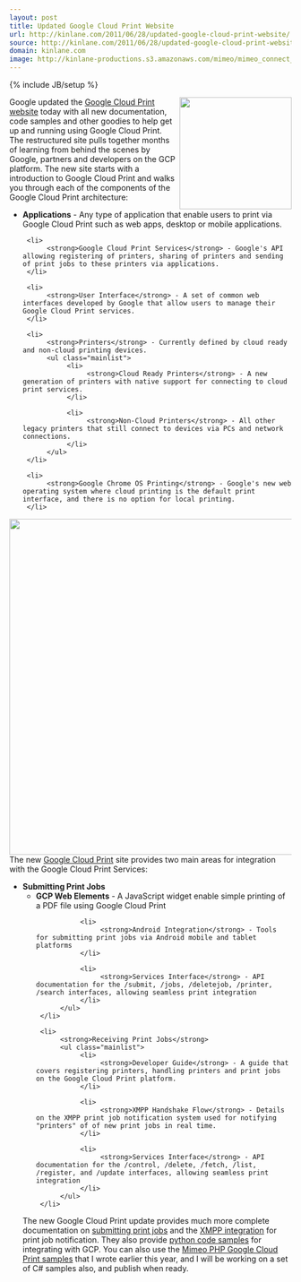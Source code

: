 ```yaml
---
layout: post
title: Updated Google Cloud Print Website
url: http://kinlane.com/2011/06/28/updated-google-cloud-print-website/
source: http://kinlane.com/2011/06/28/updated-google-cloud-print-website/
domain: kinlane.com
image: http://kinlane-productions.s3.amazonaws.com/mimeo/mimeo_connect_logo.jpg
---
```

{% include JB/setup %}<p>
     <a title="Mimeo-Google Cloud Print"
        href="http://developer.mimeo.com"
        target="_blank"><img class="c1"
          src="http://kinlane-productions.s3.amazonaws.com/mimeo/mimeo_connect_logo.jpg"
          alt=""
          width="200"
          align="right" /></a>Google updated the <a title="Google Cloud Print website"
        href="http://code.google.com/apis/cloudprint/docs/overview.html">Google Cloud Print website</a> today with all new documentation, code samples and other goodies to help get up and running using Google Cloud Print. The restructured site pulls together months of learning from behind the scenes by Google, partners and developers on the GCP platform. The new site starts with a introduction to Google Cloud Print and walks you through each of the components of the Google Cloud Print architecture:
</p>

<ul class="mainlist">
     <li>
          <strong>Applications</strong> - Any type of application that enable users to print via Google Cloud Print such as web apps, desktop or mobile applications.
     </li>

     <li>
          <strong>Google Cloud Print Services</strong> - Google's API allowing registering of printers, sharing of printers and sending of print jobs to these printers via applications.
     </li>

     <li>
          <strong>User Interface</strong> - A set of common web interfaces developed by Google that allow users to manage their Google Cloud Print services.
     </li>

     <li>
          <strong>Printers</strong> - Currently defined by cloud ready and non-cloud printing devices.
          <ul class="mainlist">
               <li>
                    <strong>Cloud Ready Printers</strong> - A new generation of printers with native support for connecting to cloud print services.
               </li>

               <li>
                    <strong>Non-Cloud Printers</strong> - All other legacy printers that still connect to devices via PCs and network connections.
               </li>
          </ul>
     </li>

     <li>
          <strong>Google Chrome OS Printing</strong> - Google's new web operating system where cloud printing is the default print interface, and there is no option for local printing.
     </li>
</ul>

<p>
     <img class="aligncenter"
        src="http://kinlane-productions.s3.amazonaws.com/google/Google-Cloud-Print-Version-2.png"
        alt=""
        width="600"
        align="center" /> The new <a title="Google Cloud Print"
        href="http://developer.mimeo.com/blog/blog_detail.php?ID=143">Google Cloud Print</a> site provides two main areas for integration with the Google Cloud Print Services:
</p>

<ul class="mainlist">
     <li>
          <strong>Submitting Print Jobs</strong>
          <ul class="mainlist">
               <li>
                    <strong>GCP Web Elements</strong> - A JavaScript widget enable simple printing of a PDF file using Google Cloud Print
               </li>

               <li>
                    <strong>Android Integration</strong> - Tools for submitting print jobs via Android mobile and tablet platforms
               </li>

               <li>
                    <strong>Services Interface</strong> - API documentation for the /submit, /jobs, /deletejob, /printer, /search interfaces, allowing seamless print integration
               </li>
          </ul>
     </li>

     <li>
          <strong>Receiving Print Jobs</strong>
          <ul class="mainlist">
               <li>
                    <strong>Developer Guide</strong> - A guide that covers registering printers, handling printers and print jobs on the Google Cloud Print platform.
               </li>

               <li>
                    <strong>XMPP Handshake Flow</strong> - Details on the XMPP print job notification system used for notifying "printers" of of new print jobs in real time.
               </li>

               <li>
                    <strong>Services Interface</strong> - API documentation for the /control, /delete, /fetch, /list, /register, and /update interfaces, allowing seamless print integration
               </li>
          </ul>
     </li>
</ul>

<p>
     The new Google Cloud Print update provides much more complete documentation on <a title="submitting print jobs"
        href="http://code.google.com/apis/cloudprint/docs/sendJobs.html">submitting print jobs</a> and the <a title="XMPP integration"
        href="http://code.google.com/apis/cloudprint/docs/rawxmpp.html">XMPP integration</a> for print job notification. They also provide <a title="Google Cloud Print Python Code Samples"
        href="http://code.google.com/apis/cloudprint/docs/sendJobs.html">python code samples</a> for integrating with GCP. You can also use the <a title="Mimeo PHP Gogole Cloud Print Samples"
        href="https://github.com/mimeoconnect/Google-Cloud-Print-Proxy">Mimeo PHP Google Cloud Print samples</a> that I wrote earlier this year, and I will be working on a set of C# samples also, and publish when ready.
</p>
